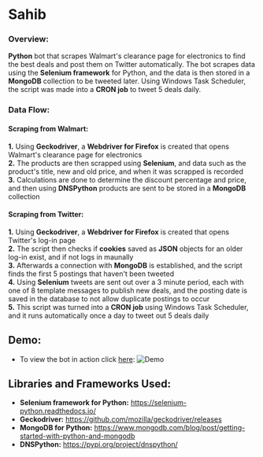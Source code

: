 # Sahib
### Overview:
**Python** bot that scrapes Walmart's clearance page for electronics to find the best deals and post them on Twitter automatically. The bot scrapes data using the **Selenium framework** for Python, and the data is then stored in a **MongoDB** collection to be tweeted later. Using Windows Task Scheduler, the script was made into a **CRON job** to tweet 5 deals daily.

### Data Flow:

#### Scraping from Walmart:
**1.** Using **Geckodriver**, a **Webdriver for Firefox** is created that opens Walmart's clearance page for electronics
<br />
**2.** The products are then scrapped using **Selenium**, and data such as the product's title, new and old price, and when it was scrapped is recorded
<br />
**3.** Calculations are done to determine the discount percentage and price, and then using **DNSPython** products are sent to be stored in a **MongoDB** collection

#### Scraping from Twitter:
**1.** Using **Geckodriver**, a **Webdriver for Firefox** is created that opens Twitter's log-in page
<br />
**2.** The script then checks if **cookies** saved as **JSON** objects for an older log-in exist, and if not logs in maunally
<br />
**3.** Afterwards a connection with **MongoDB** is established, and the script finds the first 5 postings that haven't been tweeted
<br />
**4.** Using **Selenium** tweets are sent out over a 3 minute period, each with one of 8 template messages to publish new deals, and the posting date is saved in the database to not allow duplicate postings to occur
<br />
**5.** This script was turned into a **CRON job** using Windows Task Scheduler, and it runs automatically once a day to tweet out 5 deals daily

## Demo:
* To view the bot in action click [here](https://twitter.com/SahibBot_): 
![Demo](https://user-images.githubusercontent.com/66835262/104045431-8c008080-51ac-11eb-9d31-7537516b84c5.png)


## Libraries and Frameworks Used: 
* **Selenium framework for Python:** https://selenium-python.readthedocs.io/
* **Geckodriver:** https://github.com/mozilla/geckodriver/releases
* **MongoDB for Python:** https://www.mongodb.com/blog/post/getting-started-with-python-and-mongodb
* **DNSPython:** https://pypi.org/project/dnspython/
